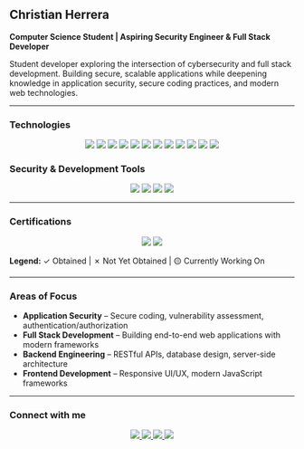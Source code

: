 ## Christian Herrera

**Computer Science Student | Aspiring Security Engineer & Full Stack Developer**

Student developer exploring the intersection of cybersecurity and full stack development. Building secure, scalable applications while deepening knowledge in application security, secure coding practices, and modern web technologies.

---

### Technologies
<p align="center">
  <img src="https://img.shields.io/badge/-HTML5-05122A?style=flat&logo=html5"/>
  <img src="https://img.shields.io/badge/-CSS3-05122A?style=flat&logo=css3&logoColor=1572B6"/>
  <img src="https://img.shields.io/badge/-JavaScript-05122A?style=flat&logo=javascript"/>
  <img src="https://img.shields.io/badge/-React-05122A?style=flat&logo=react"/>
  <img src="https://img.shields.io/badge/-Angular-05122A?style=flat&logo=angular&logoColor=DD0031"/>
  <img src="https://img.shields.io/badge/-Node.js-05122A?style=flat&logo=node.js"/>
  <img src="https://img.shields.io/badge/-Express-05122A?style=flat&logo=express"/>
  <img src="https://img.shields.io/badge/-.NET-05122A?style=flat&logo=dotnet&logoColor=512BD4"/>
  <img src="https://img.shields.io/badge/-Java-05122A?style=flat&logo=openjdk&logoColor=white"/>
  <img src="https://img.shields.io/badge/-MySQL-05122A?style=flat&logo=mysql"/>
  <img src="https://img.shields.io/badge/-Docker-05122A?style=flat&logo=docker"/>
  <img src="https://img.shields.io/badge/-Git-05122A?style=flat&logo=git"/>
</p>

### Security & Development Tools
<p align="center">
  <img src="https://img.shields.io/badge/-OAuth-05122A?style=flat&logo=oauth"/>
  <img src="https://img.shields.io/badge/-Wireshark-05122A?style=flat&logo=wireshark&logoColor=1679A7"/>
  <img src="https://img.shields.io/badge/-VS%20Code-05122A?style=flat&logo=visualstudiocode&logoColor=007ACC"/>
  <img src="https://img.shields.io/badge/-OWASP-05122A?style=flat&logo=owasp"/>
</p>

---
### Certifications
<p align="center">
  <img src="https://img.shields.io/badge/🟡%20CompTIA%20Security+-05122A?style=flat&logo=comptia&logoColor=CE3B2F"/>
  <img src="https://img.shields.io/badge/🟡%20Cisco%20CCNA-05122A?style=flat&logo=cisco&logoColor=1BA0D7"/>
</p>

**Legend:** ✓ Obtained | ✗ Not Yet Obtained | 🟡 Currently Working On

---

### Areas of Focus
- **Application Security** – Secure coding, vulnerability assessment, authentication/authorization
- **Full Stack Development** – Building end-to-end web applications with modern frameworks
- **Backend Engineering** – RESTful APIs, database design, server-side architecture
- **Frontend Development** – Responsive UI/UX, modern JavaScript frameworks

---

### Connect with me
<p align="center">
  <a href="https://christianherrera.dev">
    <img src="https://img.shields.io/badge/-Portfolio-4B5563?style=flat&logo=Google-Chrome&logoColor=white"/>
  </a>
  <a href="https://linkedin.com/in/yourprofile">
    <img src="https://img.shields.io/badge/-LinkedIn-4B5563?style=flat&logo=Linkedin&logoColor=white"/>
  </a>
  <a href="https://github.com/Chrisherr1">
    <img src="https://img.shields.io/badge/-GitHub-4B5563?style=flat&logo=GitHub&logoColor=white"/>
  </a>
  <a href="mailto:Christian.herrera.dev.com">
    <img src="https://img.shields.io/badge/-Email-4B5563?style=flat&logo=Gmail&logoColor=white"/>
  </a>
</p>